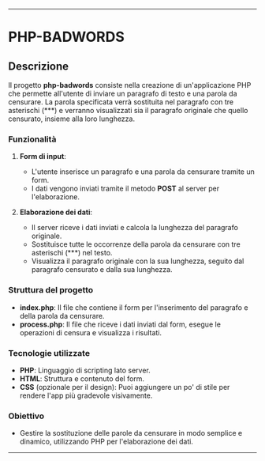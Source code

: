 
---

# PHP-BADWORDS

## Descrizione

Il progetto **php-badwords** consiste nella creazione di un'applicazione PHP che permette all'utente di inviare un paragrafo di testo e una parola da censurare. La parola specificata verrà sostituita nel paragrafo con tre asterischi (***) e verranno visualizzati sia il paragrafo originale che quello censurato, insieme alla loro lunghezza.

### Funzionalità

1. **Form di input**:
   - L'utente inserisce un paragrafo e una parola da censurare tramite un form.
   - I dati vengono inviati tramite il metodo **POST** al server per l'elaborazione.

2. **Elaborazione dei dati**:
   - Il server riceve i dati inviati e calcola la lunghezza del paragrafo originale.
   - Sostituisce tutte le occorrenze della parola da censurare con tre asterischi (***) nel testo.
   - Visualizza il paragrafo originale con la sua lunghezza, seguito dal paragrafo censurato e dalla sua lunghezza.

### Struttura del progetto

- **index.php**: Il file che contiene il form per l'inserimento del paragrafo e della parola da censurare.
- **process.php**: Il file che riceve i dati inviati dal form, esegue le operazioni di censura e visualizza i risultati.

### Tecnologie utilizzate

- **PHP**: Linguaggio di scripting lato server.
- **HTML**: Struttura e contenuto del form.
- **CSS** (opzionale per il design): Puoi aggiungere un po' di stile per rendere l'app più gradevole visivamente.

### Obiettivo

- Gestire la sostituzione delle parole da censurare in modo semplice e dinamico, utilizzando PHP per l'elaborazione dei dati.
  
--- 
